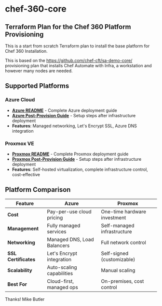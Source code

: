 # chef-360-core

## Terraform Plan for the Chef 360 Platform Provisioning

This is a start from scratch Terraform plan to install the base platform for Chef 360 Installation.

This is based on the https://github.com/chef-cft/sa-demo-core/ provisioning plan that installs Chef Automate with Infra, a workstation and however many nodes are needed.

## Supported Platforms

### Azure Cloud
- **[Azure README](./azure/README.md)** - Complete Azure deployment guide
- **[Azure Post-Provision Guide](./azure/chef360.md)** - Setup steps after infrastructure deployment
- **Features**: Managed networking, Let's Encrypt SSL, Azure DNS integration

### Proxmox VE
- **[Proxmox README](./proxmox/README.md)** - Complete Proxmox deployment guide  
- **[Proxmox Post-Provision Guide](./proxmox/chef360.md)** - Setup steps after infrastructure deployment
- **Features**: Self-hosted virtualization, complete infrastructure control, cost-effective

## Platform Comparison

| Feature | Azure | Proxmox |
|---------|-------|---------|
| **Cost** | Pay-per-use cloud pricing | One-time hardware investment |
| **Management** | Fully managed services | Self-managed infrastructure |
| **Networking** | Managed DNS, Load Balancers | Full network control |
| **SSL Certificates** | Let's Encrypt integration | Self-signed (customizable) |
| **Scalability** | Auto-scaling capabilities | Manual scaling |
| **Best For** | Cloud-first, managed ops | On-premises, cost control |

Thanks!
Mike Butler
